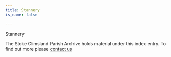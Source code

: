 ```yaml
---
title: Stannery
is_name: false

---
```


Stannery


The Stoke Climsland Parish Archive holds material under this index entry. To find out more please [contact us](/contact/)
